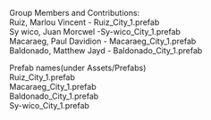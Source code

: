 Group Members and Contributions:\
Ruiz, Marlou Vincent - Ruiz_City_1.prefab\
Sy wico, Juan Morcwel -Sy-wico_City_1.prefab\
Macaraeg, Paul Davidion - Macaraeg_City_1.prefab\
Baldonado, Matthew Jayd - Baldonado_City_1.prefab

Prefab names(under Assets/Prefabs)\
Ruiz_City_1.prefab\
Macaraeg_City_1.prefab\
Baldonado_City_1.prefab\
Sy-wico_City_1.prefab
